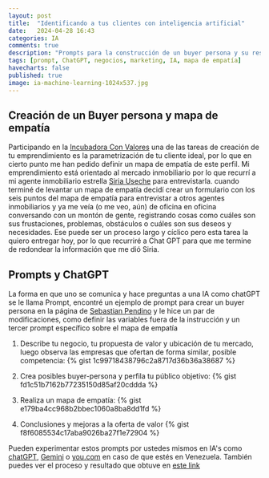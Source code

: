 ```yaml
---
layout: post
title:  "Identificando a tus clientes con inteligencia artificial"
date:   2024-04-28 16:43
categories: IA
comments: true
description: "Prompts para la construcción de un buyer persona y su respectivo mapa de empatía"
tags: [prompt, ChatGPT, negocios, marketing, IA, mapa de empatía]
havecharts: false
published: true
image: ia-machine-learning-1024x537.jpg
---
```



## Creación de un Buyer persona y mapa de empatía
Participando en la [Incubadora Con Valores][incubadoraconvalores] una de las tareas de creación de tu emprendimiento es la parametrización de tu cliente ideal, por lo que en cierto punto me han pedido definir un mapa de empatía de este perfil. Mi emprendimiento está orientado al mercado inmobiliario por lo que recurrí a mi agente inmobiliario estrella [Siria Useche][siria.remax] para entrevistarla. cuando terminé de levantar un mapa de empatía decidí crear un formulario con los seis puntos del mapa de empatía para entrevistar a otros agentes inmobiliarios y ya me veía (o me veo, aún) de oficina en oficina conversando con un montón de gente, registrando cosas como cuáles son sus frustaciones, problemas, obstáculos o cuáles son sus deseos y necesidades. Ese puede ser un proceso largo y cíclico pero esta tarea la quiero entregar hoy, por lo que recurriré a Chat GPT para que me termine de redondear la información que me dió Siria.

## Prompts y ChatGPT
La forma en que uno se comunica y hace preguntas a una IA como chatGPT se le llama Prompt, encontré un ejemplo de prompt para crear un buyer persona en la página de [Sebastian Pendino][sebastianpendino] y le hice un par de modificaciones, como definir las variables fuera de la instrucción y un tercer prompt específico sobre el mapa de empatía

1) Describe tu negocio, tu propuesta de valor y ubicación de tu mercado, luego observa las empresas que ofertan de forma similar, posible competencia:
{% gist 1c99718438796c2a8717d36b36a38687 %}

2) Crea posibles buyer-persona y perfila tu público objetivo:
{% gist fd1c51b7162b77235150d85af20cddda %}

3) Realiza un mapa de empatía:
{% gist e179ba4cc968b2bbec1060a8ba8dd1fd %}

4) Conclusiones y mejoras a la oferta de valor
{% gist f8f6085534c17aba9026ba27f1e72904 %}


Pueden experimentar estos prompts por ustedes mismos en IA's como [chatGPT][chatgpt], [Gemini][gemini] o [you.com][youcom] en caso de que estés en Venezuela. También puedes ver el proceso y resultado que obtuve en [este link][promptresultado]


[siria.remax]: https://www.instagram.com/siria.remax/
[sebastianpendino]: https://sebastianpendino.com/buyer-persona-con-inteligencia-artificial/
[incubadoraconvalores]: https://incubadoraconvalores.org
[promptresultado]: https://chat.openai.com/share/10637ca3-f869-4588-ba55-7f9a353e7d83
[chatgpt]: https://chat.openai.com/
[gemini]: https://gemini.google.com/app
[youcom]: https://you.com